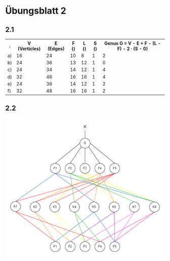 # Übungsblatt 2

## 2.1

<table>
    <tr><th>.</th><th>V (Verticles)</th><th>E (Edges)</th><th>F ()</th><th>L ()</th><th>S ()</th><th>Genus G = V - E + F - (L - F) - 2 ∙ (S - 0)</th></tr>
    <tr><td>a)</td><td>16</td><td>24</td><td>10</td><td>8</td><td>1</td><td>2</td></tr>
    <tr><td>b)</td><td>24</td><td>36</td><td>13</td><td>12</td><td>1</td><td>0</td></tr>
    <tr><td>c)</td><td>24</td><td>34</td><td>14</td><td>12</td><td>1</td><td>4</td></tr>
    <tr><td>d)</td><td>32</td><td>46</td><td>16</td><td>16</td><td>1</td><td>4</td></tr>
    <tr><td>e)</td><td>24</td><td>36</td><td>14</td><td>12</td><td>1</td><td>2</td></tr>
    <tr><td>f)</td><td>32</td><td>48</td><td>16</td><td>16</td><td>1</td><td>2</td></tr>
</table>

## 2.2

![lösung zu 2.2](./files/Übung2.2.drawio.png)
